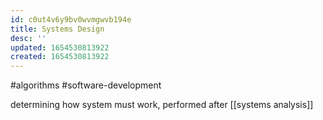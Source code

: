 ```yaml
---
id: c0ut4v6y9bv0wvmgwvb194e
title: Systems Design
desc: ''
updated: 1654530813922
created: 1654530813922
---
```

#algorithms #software-development 

determining how system must work, performed after [[systems analysis]]
